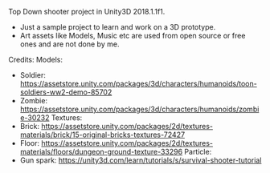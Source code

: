 Top Down shooter project in Unity3D 2018.1.1f1.

* Just a sample project to learn and work on a 3D prototype.
* Art assets like Models, Music etc are used from open source or free ones and are not done by me.

Credits:
Models:
* Soldier: https://assetstore.unity.com/packages/3d/characters/humanoids/toon-soldiers-ww2-demo-85702
* Zombie: https://assetstore.unity.com/packages/3d/characters/humanoids/zombie-30232
Textures:
* Brick: https://assetstore.unity.com/packages/2d/textures-materials/brick/15-original-bricks-textures-72427
* Floor: https://assetstore.unity.com/packages/2d/textures-materials/floors/dungeon-ground-texture-33296
Particle:
* Gun spark: https://unity3d.com/learn/tutorials/s/survival-shooter-tutorial
